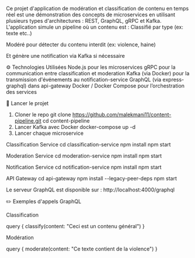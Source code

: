 Ce projet d'application de modération et classification de contenu en temps réel est une démonstration des concepts de microservices en utilisant plusieurs types d'architectures : REST, GraphQL, gRPC et Kafka.
L'application simule un pipeline où un contenu est :
Classifié par type (ex: texte etc..)

Modéré pour détecter du contenu interdit (ex: violence, haine)

Et génère une notification via Kafka si nécessaire

⚙️ Technologies Utilisées
Node.js pour les microservices
gRPC pour la communication entre classification et moderation
Kafka (via Docker) pour la transmission d'événements au notification-service
GraphQL (via express-graphql) dans api-gateway
Docker / Docker Compose pour l’orchestration des services

🚀 Lancer le projet
1. Cloner le repo
git clone https://github.com/malekmani11/content-pipeline.git
cd content-pipeline
2. Lancer Kafka avec Docker
docker-compose up -d
3. Lancer chaque microservice
   
Classification Service
cd classification-service
npm install
npm start

Moderation Service
cd moderation-service
npm install
npm start

Notification Service
cd notification-service
npm install
npm start

API Gateway
cd api-gateway
npm install --legacy-peer-deps
npm start

Le serveur GraphQL est disponible sur : http://localhost:4000/graphql

✏️ Exemples d'appels GraphQL

Classification

query {
  classify(content: "Ceci est un contenu général")
}

Modération

query {
  moderate(content: "Ce texte contient de la violence")
}
